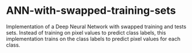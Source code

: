 # ANN-with-swapped-training-sets
Implementation of a Deep Neural Network with swapped training and tests sets. Instead of training on pixel values to predict class labels, this implementation trains on the class labels to predict pixel values for each class.
